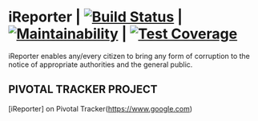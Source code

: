 # iReporter | [![Build Status](https://travis-ci.com/jngisiro/iReporter.svg?branch=api)](https://travis-ci.com/jngisiro/iReporter) | [![Maintainability](https://api.codeclimate.com/v1/badges/a99a88d28ad37a79dbf6/maintainability)](https://codeclimate.com/github/codeclimate/codeclimate/maintainability) | [![Test Coverage](https://api.codeclimate.com/v1/badges/a99a88d28ad37a79dbf6/test_coverage)](https://codeclimate.com/github/codeclimate/codeclimate/test_coverage)
 iReporter enables any/every citizen to bring any form of corruption to the notice of appropriate authorities and the general public.

## PIVOTAL TRACKER PROJECT
[iReporter] on Pivotal Tracker(https://www.google.com)
